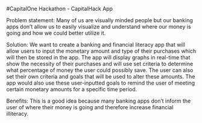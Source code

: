 #CapitalOne Hackathon - CapitalHack App

Problem statement: Many of us are visually minded people but our banking apps don’t allow us to easily visualize and understand where our money is going and how we could better utilize it. 

Solution: We want to create a banking and financial literacy app that will allow users to input the monetary amount and type of their purchases which will then be stored in the app. The app will display graphs in real-time that show the necessity of their purchases and will use set criteria to determine what percentage of money the user could possibly save. The user can also set their own criteria and goals that will be used to alter these amounts. The app would also use these user-inputted goals to remind the user of meeting certain monetary amounts for a specific time period. 

Benefits: This is a good idea because many banking apps don’t inform the user of where their money is going and therefore increase financial illiteracy.

